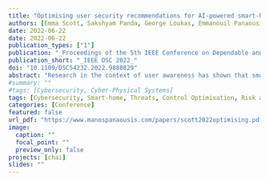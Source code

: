```yaml
---
title: "Optimising user security recommendations for AI-powered smart-homes"
authors: [Emma Scott, Sakshyam Panda, George Loukas, Emmanouil Panaousis]
date: 2022-06-22
date: 2022-06-22
publication_types: ["1"]
publication: "_Proceedings of the 5th IEEE Conference on Dependable and Secure Computing_"
publication_short: "_IEEE DSC 2022_"
doi: "10.1109/DSC54232.2022.9888829"
abstract: "Research in the context of user awareness has shown that smart-home occupants often lack cybersecurity awareness even when it comes to frequently used technologies such as online social networks and email. To cope with the risks, smart-homes must be equipped with adequate cybersecurity measures besides the knowledge and time required by smart- home occupants to implement security measures. In this paper, we explore potential threats in AI-powered smart-homes and identify a list of cybersecurity controls required to mitigate their potential impact considering attack vectors, as well as the time and knowledge required to implement a control. We use optimisation to identify the best set of controls to minimise the risk exposure considering these metrics. Our comparative analysis against a random selection approach highlight that our approach is at least 25% better at minimising risk. Finally, we show how improved knowledge or time impacts the risk."
#summary: ""
#tags: [Cybersecurity, Cyber-Physical Systems]
tags: [Cybersecurity, Smart-home, Threats, Control Optimisation, Risk assessment]
categories: [Conference]
featured: false
url_pdf: "https://www.manospanaousis.com/papers/scott2022optimising.pdf"
image:
  caption: ""
  focal_point: ""
  preview_only: false
projects: [chai]
slides: ""
---
```

